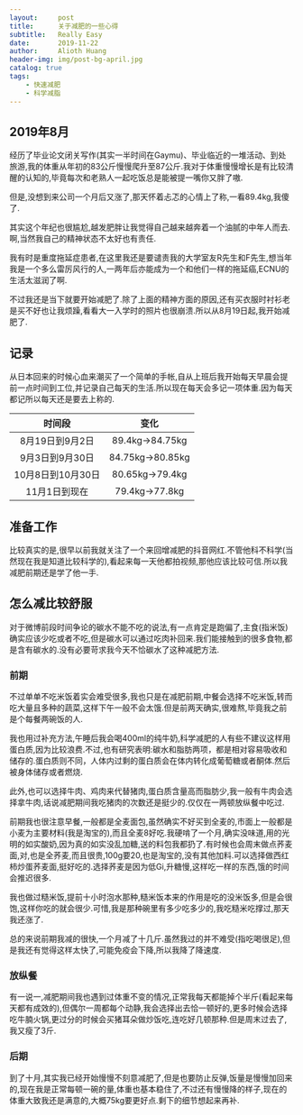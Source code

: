 ```yaml
---
layout:     post
title:      关于减肥的一些心得
subtitle:   Really Easy
date:       2019-11-22
author:     Alioth Huang
header-img: img/post-bg-april.jpg
catalog: true
tags:
    - 快速减肥
    - 科学减脂
---
```


## 2019年8月

经历了毕业论文闭关写作(其实一半时间在Gaymu)、毕业临近的一堆活动、到处旅游,我的体重从年初的83公斤慢慢爬升至87公斤.我对于体重慢慢增长是有比较清醒的认知的,毕竟每次和老熟人一起吃饭总是能被提一嘴你又胖了嗷.

但是,没想到来公司一个月后又涨了,那天怀着忐忑的心情上了称,一看89.4kg,我傻了.

其实这个年纪也很尴尬,越发肥胖让我觉得自己越来越奔着一个油腻的中年人而去.啊,当然我自己的精神状态不太好也有责任.

我有时是重度拖延症患者,在这里我还是要谴责我的大学室友R先生和F先生,想当年我是一个多么雷厉风行的人,一两年后亦能成为一个和他们一样的拖延癌,ECNU的生活太滋润了啊.

不过我还是当下就要开始减肥了.除了上面的精神方面的原因,还有买衣服时衬衫老是买不好也让我烦躁,看看大一入学时的照片也很崩溃.所以从8月19日起,我开始减肥了.

## 记录

从日本回来的时候心血来潮买了一个简单的手帐,自从上班后我开始每天早晨会提前一点时间到工位,并记录自己每天的生活.所以现在每天会多记一项体重.因为每天都记所以每天还是要去上称的.

时间段|变化
:-:|:-:
8月19日到9月2日|89.4kg->84.75kg
9月3日到9月30日|84.75kg->80.85kg
10月8日到10月30日|80.65kg->79.4kg
11月1日到现在|79.4kg->77.8kg


## 准备工作

比较真实的是,很早以前我就关注了一个来回增减肥的抖音网红.不管他科不科学(当然现在我是知道比较科学的),看起来每一天他都拍视频,那他应该比较可信.所以我减肥前期还是学了他一手.

## 怎么减比较舒服

对于微博前段时间争论的碳水不能不吃的说法,有一点肯定是跑偏了,主食(指米饭)确实应该少吃或者不吃,但是碳水可以通过吃肉补回来.我们能接触到的很多食物,都是含有碳水的.没有必要苛求我今天不恰碳水了这种减肥方法.

### 前期

不过单单不吃米饭着实会难受很多,我也只是在减肥前期,中餐会选择不吃米饭,转而吃大量且多种的蔬菜,这样下午一般不会太饿.但是前两天确实,很难熬,毕竟我之前是个每餐两碗饭的人.

我也用过补充方法,午睡后我会喝400ml的纯牛奶,科学减肥的人有些不建议这样用蛋白质,因为比较浪费.不过,也有研究表明:碳水和脂肪两项，都是相对容易吸收和储存的.蛋白质则不同，人体内过剩的蛋白质会在体内转化成葡萄糖或者酮体.然后被身体储存或者燃烧.

此外,也可以选择牛肉、鸡肉来代替猪肉,蛋白质含量高而脂肪少,我一般有牛肉会选择拿牛肉,话说减肥期间我吃猪肉的次数还是挺少的.仅仅在一两顿放纵餐中吃过.

前期我也很注意早餐,一般都是全麦面包,虽然确实不好买到全麦的,市面上一般都是小麦为主要材料(我是淘宝的),而且全麦8好吃.我硬啃了一个月,确实没味道,用的光明的如实酸奶,因为真的如实没乱加糖,送的料包我都扔了.有时候也会周末做点荞麦面,对,也是全荞麦,而且很贵,100g要20,也是淘宝的,没有其他加料.可以选择做西红柿炒蛋荞麦面,挺好吃的.选择荞麦是因为低Gi,升糖慢,这样吃一样的东西,饿的时间会推迟很多.

我也做过糙米饭,提前十小时泡水那种,糙米饭本来的作用是吃的没米饭多,但是会很饱,这样你吃的就会很少.可惜,我是那种碗里有多少吃多少的,我吃糙米吃撑过,那天我还涨了.

总的来说前期我减的很快,一个月减了十几斤.虽然我过的并不难受(指吃喝很足),但是我还有觉得这样太快了,可能免疫会下降,所以我降了降速度.

### 放纵餐

有一说一,减肥期间我也遇到过体重不变的情况,正常我每天都能掉个半斤(看起来每天都有成效的),但偶尔一周都每个动静,我会选择出去恰一顿好的,更多时候会选择吃牛腩火锅,更过分的时候会买猪耳朵做炒饭吃,连吃好几顿那种.但是周末过去了,我又瘦了3斤.

### 后期

到了十月,其实我已经开始慢慢不刻意减肥了,但是也要防止反弹,饭量是慢慢加回来的,现在我是正常每顿一碗的量,体重也基本稳住了,不过还有慢慢降的样子,现在的体重大致我还是满意的,大概75kg要更好点.剩下的细节想起来再补.



